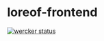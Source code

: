 loreof-frontend
===============

[![wercker status](https://app.wercker.com/status/5453b9adec3786342a000e4d/m/master "wercker status")](https://app.wercker.com/project/bykey/5453b9adec3786342a000e4d)

